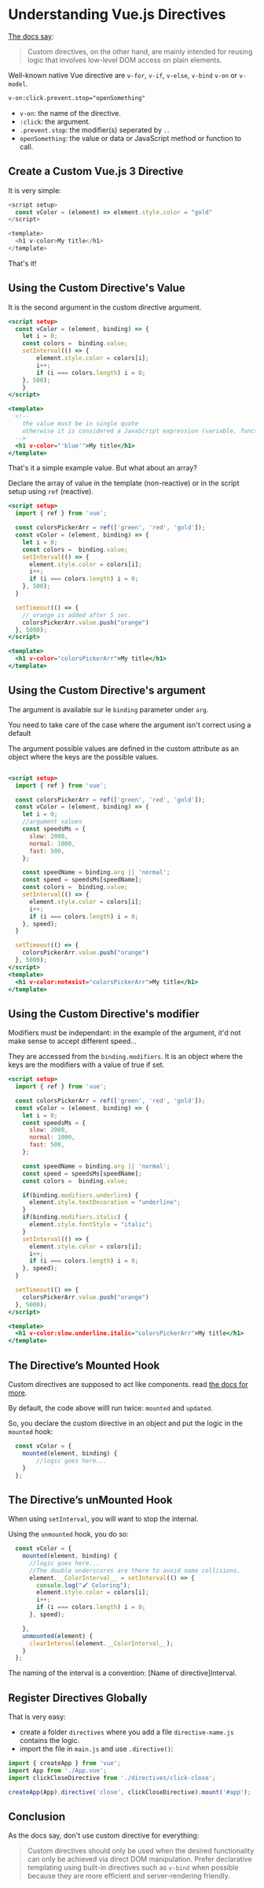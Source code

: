 # Understanding Vue.js Directives

[The docs say](https://vuejs.org/guide/reusability/custom-directives.html):

> Custom directives, on the other hand, are mainly intended for reusing logic that involves low-level DOM access on plain elements.

Well-known native Vue directive are `v-for`, `v-if`, `v-else`, `v-bind` `v-on` or `v-model`.

```html
v-on:click.prevent.stop="openSomething"
```

- `v-on`: the name of the directive.
- `:click`: the argument.
- `.prevent.stop`: the modifier(s) seperated by `.`.
- `openSomething`: the value or data or JavaScript method or function to call.

## Create a Custom Vue.js 3 Directive

It is very simple:

```javascript
<script setup>
  const vColor = (element) => element.style.color = "gold"
</script>

<template>
  <h1 v-color>My title</h1>
</template>
```

That's it!

## Using the Custom Directive's Value

It is the second argument in the custom directive argument.

```htm
<script setup>
  const vColor = (element, binding) => {
    let i = 0;
    const colors =  binding.value;
    setInterval(() => {
        element.style.color = colors[i];
        i++;
        if (i === colors.length) i = 0;
    }, 500);
    }
</script>

<template>
  <!--
    the value must be in single quote
    otherwise it is considered a JavaScript expression (variable, function, etc...)
  -->
  <h1 v-color="'blue'">My title</h1>
</template>
```

That's it a simple example value. But what about an array?

Declare the array of value in the template (non-reactive) or in the script setup using `ref` (reactive).

```htm
<script setup>
  import { ref } from 'vue';

  const colorsPickerArr = ref(['green', 'red', 'gold']);
  const vColor = (element, binding) => {
    let i = 0;
    const colors =  binding.value;
    setInterval(() => {
      element.style.color = colors[i];
      i++;
      if (i === colors.length) i = 0;
    }, 500);
  }

  setTimeout(() => {
    // orange is added after 5 sec.
    colorsPickerArr.value.push("orange")
  }, 5000);
</script>

<template>
  <h1 v-color="colorsPickerArr">My title</h1>
</template>

```

## Using the Custom Directive's argument

The argument is available sur le `binding` parameter under `arg`.

You need to take care of the case where the argument isn't correct using a default

The argument possible values are defined in the custom attribute as an object where the keys are the possible values.

```htm

<script setup>
  import { ref } from 'vue';

  const colorsPickerArr = ref(['green', 'red', 'gold']);
  const vColor = (element, binding) => {
    let i = 0;
    //argument values
    const speedsMs = {
      slow: 2000,
      normal: 1000,
      fast: 500,
    };

    const speedName = binding.arg || 'normal';
    const speed = speedsMs[speedName];
    const colors =  binding.value;
    setInterval(() => {
      element.style.color = colors[i];
      i++;
      if (i === colors.length) i = 0;
    }, speed);
  }

  setTimeout(() => {
    colorsPickerArr.value.push("orange")
  }, 5000);
</script>
<template>
  <h1 v-color:notexist="colorsPickerArr">My title</h1>
</template>
```

## Using the Custom Directive's modifier

Modifiers must be independant: in the example of the argument, it'd not make sense to accept different speed...

They are accessed from the `binding.modifiers`. It is an object where the keys are the modifiers with a value of true if set.

```htm
<script setup>
  import { ref } from 'vue';

  const colorsPickerArr = ref(['green', 'red', 'gold']);
  const vColor = (element, binding) => {
    let i = 0;
    const speedsMs = {
      slow: 2000,
      normal: 1000,
      fast: 500,
    };

    const speedName = binding.arg || 'normal';
    const speed = speedsMs[speedName];
    const colors =  binding.value;

    if(binding.modifiers.underline) {
      element.style.textDecoration = "underline";
    }
    if(binding.modifiers.italic) {
      element.style.fontStyle = "italic";
    }
    setInterval(() => {
      element.style.color = colors[i];
      i++;
      if (i === colors.length) i = 0;
    }, speed);
  }

  setTimeout(() => {
    colorsPickerArr.value.push("orange")
  }, 5000);
</script>

<template>
  <h1 v-color:slow.underline.italic="colorsPickerArr">My title</h1>
</template>
```

## The Directive’s Mounted Hook

Custom directives are supposed to act like components. read [the docs for more](https://vuejs.org/guide/reusability/custom-directives.html#directive-hooks).

By default, the code above willl run twice: `mounted` and `updated`.

So, you declare the custom directive in an object and put the logic in the `mounted` hook:

```javascript
  const vColor = {
    mounted(element, binding) {
        //logic goes here...
    }
  };
```

## The Directive’s unMounted Hook

When using `setInterval`, you will want to stop the internal.

Using the `unmounted` hook, you do so:

```javascript
  const vColor = {
    mounted(element, binding) {
      //logic goes here...
      //The double underscores are there to avoid name collisions.
      element.__ColorInterval__ = setInterval(() => {
        console.log("🖌️ Coloring");
        element.style.color = colors[i];
        i++;
        if (i === colors.length) i = 0;
      }, speed);

    },
    unmounted(element) {
      clearInterval(element.__ColorInterval__);
    }
  };
```

The naming of the interval is a convention: [Name of directive]Interval.

## Register Directives Globally

That is very easy:

- create a folder `directives` where you add a file `directive-name.js` contains the logic.
- import the file in `main.js` and use `.directive()`:

```javascript
import { createApp } from 'vue';
import App from './App.vue';
import clickCloseDirective from './directives/click-close';

createApp(App).directive('close', clickCloseDirective).mount('#app');
```

## Conclusion

As the docs say, don't use custom directive for everything:

> Custom directives should only be used when the desired functionality can only be achieved via direct DOM manipulation. Prefer declarative templating using built-in directives such as `v-bind` when possible because they are more efficient and server-rendering friendly.
